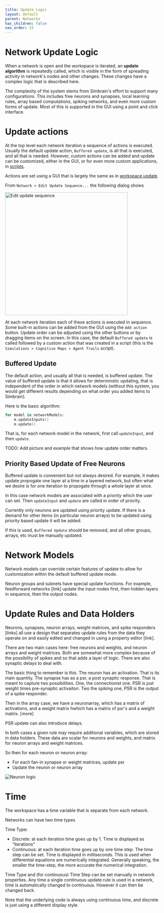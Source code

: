 ```yaml
---
title: Update Logic
layout: default
parent: Networks
has_children: false
nav_order: 15
---
```


# Network Update Logic

When a network is open and the workspace is iterated, an **update algorithm** is repeatedly called, which is visible in the form of spreading activity in network's nodes and other changes. These changes have a complex logic that is described here. 

The complexity of the system stems from Simbrain's effort to support many configurations. This includes free neurons and synapses, local learning rules, array based computations, spiking networks, and even more custom forms of update. Most of this is supported in the GUI using a point and click interface.

# Update actions

At the top level each network iteration a sequence of actions is executed. Usually the default update action, `Buffered update`, is all that is executed, and all that is needed. However, custom actions can be added and update can be customized, either in the GUI, or for even more custom applications, in [scripts](../simulations/simulations.md).

Actions are set using a GUI that is largely the same as in [workspace update](../workspace/update.html). 

From `Network > Edit Update Sequence...` the following dialog shows

<img src="/assets/images/networkUpdateSequence.png" alt="Edit update sequence" style="width:400px;"/>

At each network iteration each of these actions is executed in sequence. Some built-in actions can be added from the GUI using the `Add action` button. Update order can be adjusted using the other buttons or by dragging items on the screen. In this case, the default `Buffered update` is called followed by a custom action that was created in a script (this is the `Simulations > Cognitive Maps > Agent Trails` script).


## Buffered Update

The default action, and usually all that is needed, is buffered update. The value of buffered update is that it allows for determinstic updating, that is independent of the order in which network models (without this system, you would get different results depending on what order you added items to Simbrain). 

Here is the basic algorithm:

```kotlin
for model in networkModels:
	m.updateInputs()
	m.update()
```
That is, for each network model in the network, first call `updateInput`, and then `update`.

TODO: Add picture and example that shows how update order matters.

## Priority Based Update of Free Neurons

Buffered update is convenient but not always desired. For example, it makes update propogate one layer at a time in a layered network, but often what we desire is for one iteration to propogate through a whole layer at once.

In this case network models are associated with a priority which the user can set. Then `updateInput` and `update` are called in order of priority.


Currently only neurons are updated using priority update. If there is a demand for other items (in particular neuron arrays) to be updated using priority based update it will be added.

If this is used, `Buffered Update` should be removed, and all other groups, arrays, etc must be manually updated. 


# Network Models

Network models can override certain features of update to allow for customization within the default buffered update mode.

Neuron groups and subnets have special update functions. For example, feedforward networks [link] update the input nodes first, then hidden layers in sequence, then the output nodes.

# Update Rules and Data Holders

Neurons, synapses, neuron arrays, weight matrices, and spike responders [links] all use a design that separates update rules from the data they operate on and easily edited and changed in using a property editor [link]. 
     
There are two main cases here: free neurons and weights, and neuron arrays and weight matrices. Both are somewhat more complex because of the possibility of spikes and so that adds a layer of logic. There are also synaptic delays to deal with.

The basic thing to remember is this. The neuron has an activation. That is its main quantity.  The synapse has as a psr, a post synaptic response. That is meant to capture two possibilities. One, the connectionist one. PSR is just weight times pre-synaptic activaiton. Two the spiking one, PSR is the output of a spike responder.

Then in the array case, we have a neuronarray, which has a matrix of activations, and a weight matrix hwhich has a matrix of psr's and a weight matrix. [more]

PSR update can also introduce delays.

In both cases a given rule may require additional variables, which are stored in data holders. These data are scalar for neurons and weights, and matrix for neuron arrays and weight matrices.

So then for each neuron or neuron array:
- For each fan-in synapse or weight matrices, update psr
- Update the neuron or neuron array 

![Neuron logic](/assets/images/simbrainNeuron.png)

# Time

The workspace has a time variable that is separate from each network.

Networks can have two time types

Time Type:
- Discrete: at each iteration time goes up by 1. Time is displayed as “iterations”
- Continuous: at each iteration time goes up by one time step. The time step can be set. Time is displayed in milliseconds. This is used when differential equations are numerically integrated. Generally speaking, the smaller the time-step, the more accurate the numerical integration. 

Time Type and (for continuous) Time Step can be set manually in network properties.  Any time a single continuous update rule  is used in a network, time is automatically changed to continuous. However it can then be changed back.

Note that the underlying code is always using continuous time, and discrete is just using a different display style.

